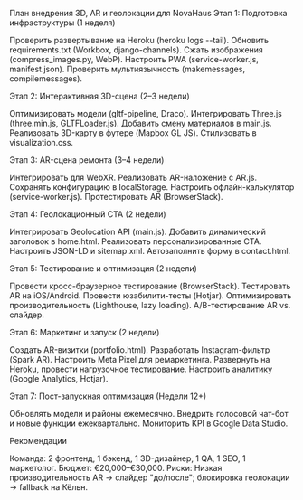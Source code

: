 План внедрения 3D, AR и геолокации для NovaHaus
Этап 1: Подготовка инфраструктуры (1 неделя)

Проверить развертывание на Heroku (heroku logs --tail).
Обновить requirements.txt (Workbox, django-channels).
Сжать изображения (compress_images.py, WebP).
Настроить PWA (service-worker.js, manifest.json).
Проверить мультиязычность (makemessages, compilemessages).

Этап 2: Интерактивная 3D-сцена (2–3 недели)

Оптимизировать модели (gltf-pipeline, Draco).
Интегрировать Three.js (three.min.js, GLTFLoader.js).
Добавить смену материалов в main.js.
Реализовать 3D-карту в футере (Mapbox GL JS).
Стилизовать в visualization.css.

Этап 3: AR-сцена ремонта (3–4 недели)

Интегрировать <model-viewer> для WebXR.
Реализовать AR-наложение с AR.js.
Сохранять конфигурацию в localStorage.
Настроить офлайн-калькулятор (service-worker.js).
Протестировать AR (BrowserStack).

Этап 4: Геолокационный CTA (2 недели)

Интегрировать Geolocation API (main.js).
Добавить динамический заголовок в home.html.
Реализовать персонализированные CTA.
Настроить JSON-LD и sitemap.xml.
Автозаполнить форму в contact.html.

Этап 5: Тестирование и оптимизация (2 недели)

Провести кросс-браузерное тестирование (BrowserStack).
Тестировать AR на iOS/Android.
Провести юзабилити-тесты (Hotjar).
Оптимизировать производительность (Lighthouse, lazy loading).
A/B-тестирование AR vs. слайдер.

Этап 6: Маркетинг и запуск (2 недели)

Создать AR-визитки (portfolio.html).
Разработать Instagram-фильтр (Spark AR).
Настроить Meta Pixel для ремаркетинга.
Развернуть на Heroku, провести нагрузочное тестирование.
Настроить аналитику (Google Analytics, Hotjar).

Этап 7: Пост-запускная оптимизация (Недели 12+)

Обновлять модели и районы ежемесячно.
Внедрить голосовой чат-бот и новые функции ежеквартально.
Мониторить KPI в Google Data Studio.

Рекомендации

Команда: 2 фронтенд, 1 бэкенд, 1 3D-дизайнер, 1 QA, 1 SEO, 1 маркетолог.
Бюджет: €20,000–€30,000.
Риски: Низкая производительность AR → слайдер "до/после"; блокировка геолокации → fallback на Кёльн.

